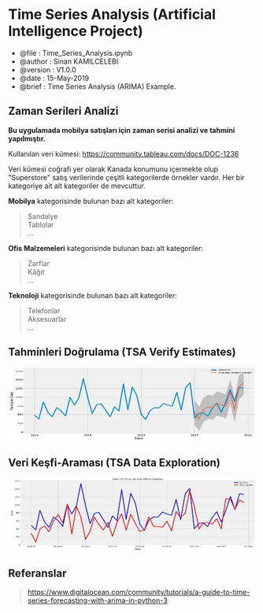 # Time Series Analysis (Artificial Intelligence Project)

* @file     : Time_Series_Analysis.ipynb
* @author   : Sinan KAMILCELEBI
* @version  : V1.0.0
* @date     : 15-May-2019
* @brief    : Time Series Analysis (ARIMA) Example.

## Zaman Serileri Analizi

__Bu uygulamada mobilya satışları için zaman serisi analizi ve tahmini yapılmıştır.__

Kullanılan veri kümesi: https://community.tableau.com/docs/DOC-1236   

Veri kümesi coğrafi yer olarak Kanada konumunu içermekte olup "Superstore" satış verilerinde çeşitli kategorilerde örnekler vardır. Her bir kategoriye ait alt kategoriler de mevcuttur.                                                     

__Mobilya__ kategorisinde bulunan bazı alt kategoriler:    
> Sandalye   
Tablolar   
...  

__Ofis Malzemeleri__ kategorisinde bulunan bazı alt kategoriler:    
> Zarflar  
Kâğıt   
...  

__Teknoloji__ kategorisinde bulunan bazı alt kategoriler:    
> Telefonlar   
Aksesuarlar   
...  

## Tahminleri Doğrulama (TSA Verify Estimates)

<p align = "center">
<img src = "TSA_Verify_Estimates.jpg" alt = "TSA Verify Estimates" title = "TSA Verify Estimates" width = "600" height = "150" />
</p>

## Veri Keşfi-Araması (TSA Data Exploration)

<p align = "center">
<img src = "TSA_Data_Exploration.jpg" alt = "TSA Data Exploration" title = "TSA Data Exploration" width = "600" height = "150" />
</p>

## Referanslar

> https://www.digitalocean.com/community/tutorials/a-guide-to-time-series-forecasting-with-arima-in-python-3
